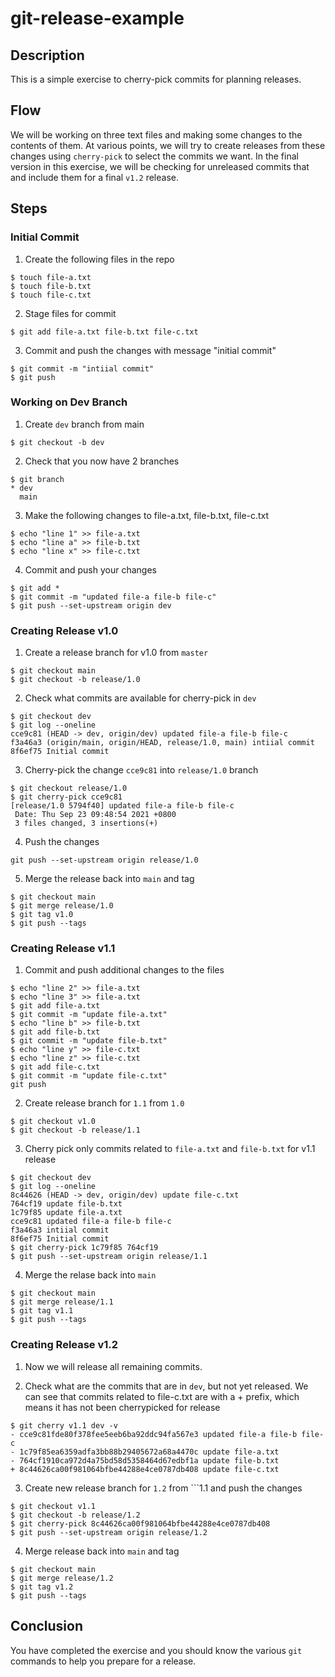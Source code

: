 # git-release-example

## Description
This is a simple exercise to cherry-pick commits for planning releases. 

## Flow

We will be working on three text files and making some changes to the contents of them. At various points, we will try to create releases from these changes using ```cherry-pick``` to select the commits we want. In the final version in this exercise, we will be checking for unreleased commits that and include them for a final ```v1.2``` release.

## Steps

### Initial Commit

1. Create the following files in the repo
```
$ touch file-a.txt
$ touch file-b.txt
$ touch file-c.txt
```
2. Stage files for commit
```
$ git add file-a.txt file-b.txt file-c.txt
```
3. Commit and push the changes with message "initial commit"
```
$ git commit -m "intiial commit"
$ git push
```
### Working on Dev Branch

1. Create ```dev``` branch from main
```
$ git checkout -b dev
```
2. Check that you now have 2 branches
```
$ git branch
* dev
  main
```
3. Make the following changes to file-a.txt, file-b.txt, file-c.txt
```
$ echo "line 1" >> file-a.txt
$ echo "line a" >> file-b.txt
$ echo "line x" >> file-c.txt
```
4. Commit and push your changes
```
$ git add *
$ git commit -m "updated file-a file-b file-c"
$ git push --set-upstream origin dev
```

### Creating Release v1.0
1. Create a release branch for v1.0 from ```master```
```
$ git checkout main
$ git checkout -b release/1.0 
```
2. Check what commits are available for cherry-pick in ```dev```
```
$ git checkout dev
$ git log --oneline
cce9c81 (HEAD -> dev, origin/dev) updated file-a file-b file-c
f3a46a3 (origin/main, origin/HEAD, release/1.0, main) intiial commit
8f6ef75 Initial commit
```
3. Cherry-pick the change ```cce9c81``` into ```release/1.0``` branch
```
$ git checkout release/1.0
$ git cherry-pick cce9c81
[release/1.0 5794f40] updated file-a file-b file-c
 Date: Thu Sep 23 09:48:54 2021 +0800
 3 files changed, 3 insertions(+)
```
4. Push the changes

```
git push --set-upstream origin release/1.0
```

5. Merge the release back into ```main``` and tag

```
$ git checkout main
$ git merge release/1.0
$ git tag v1.0
$ git push --tags
```

### Creating Release v1.1

1. Commit and push additional changes to the files

```
$ echo "line 2" >> file-a.txt
$ echo "line 3" >> file-a.txt
$ git add file-a.txt
$ git commit -m "update file-a.txt"
$ echo "line b" >> file-b.txt
$ git add file-b.txt
$ git commit -m "update file-b.txt"
$ echo "line y" >> file-c.txt
$ echo "line z" >> file-c.txt
$ git add file-c.txt
$ git commit -m "update file-c.txt"
git push
```

2. Create release branch for ```1.1``` from ```1.0```

```
$ git checkout v1.0
$ git checkout -b release/1.1
```
3. Cherry pick only commits related to ```file-a.txt``` and ```file-b.txt``` for v1.1 release

```
$ git checkout dev
$ git log --oneline
8c44626 (HEAD -> dev, origin/dev) update file-c.txt
764cf19 update file-b.txt
1c79f85 update file-a.txt
cce9c81 updated file-a file-b file-c
f3a46a3 intiial commit
8f6ef75 Initial commit
$ git cherry-pick 1c79f85 764cf19
$ git push --set-upstream origin release/1.1
```
4. Merge the relase back into ```main```

```
$ git checkout main
$ git merge release/1.1
$ git tag v1.1
$ git push --tags
```

### Creating Release v1.2

1. Now we will release all remaining commits.

2. Check what are the commits that are in ```dev```, but not yet released. We can see that commits related to file-c.txt are with a + prefix, which means it has not been cherrypicked for release
```
$ git cherry v1.1 dev -v
- cce9c81fde80f378fee5eeb6ba92ddc94fa567e3 updated file-a file-b file-c
- 1c79f85ea6359adfa3bb88b29405672a68a4470c update file-a.txt
- 764cf1910ca972d4a75bd58d5358464d67edbf1a update file-b.txt
+ 8c44626ca00f981064bfbe44288e4ce0787db408 update file-c.txt
```
3. Create new release branch for ```1.2``` from ```1.1 and push the changes
```
$ git checkout v1.1
$ git checkout -b release/1.2
$ git cherry-pick 8c44626ca00f981064bfbe44288e4ce0787db408
$ git push --set-upstream origin release/1.2
```
4. Merge release back into ```main``` and tag
```
$ git checkout main
$ git merge release/1.2
$ git tag v1.2
$ git push --tags
```
## Conclusion
You have completed the exercise and you should know the various ```git``` commands to help you prepare for a release.

